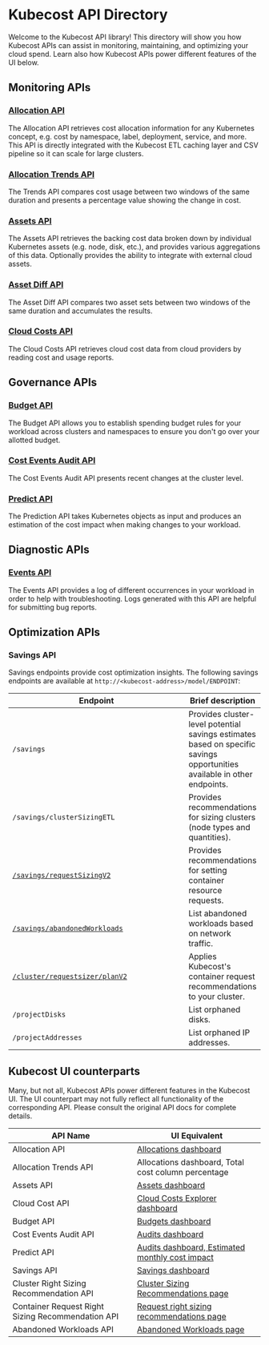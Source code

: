 # Kubecost API Directory

Welcome to the Kubecost API library! This directory will show you how Kubecost APIs can assist in monitoring, maintaining, and optimizing your cloud spend. Learn also how Kubecost APIs power different features of the UI below.

## Monitoring APIs

### [**Allocation API**](api-allocation.md)

The Allocation API retrieves cost allocation information for any Kubernetes concept, e.g. cost by namespace, label, deployment, service, and more. This API is directly integrated with the Kubecost ETL caching layer and CSV pipeline so it can scale for large clusters.

### [Allocation Trends API](https://docs.kubecost.com/apis/apis-overview/allocation-trends-api)

The Trends API compares cost usage between two windows of the same duration and presents a percentage value showing the change in cost.

### [**Assets API**](assets-api.md)

The Assets API retrieves the backing cost data broken down by individual Kubernetes assets (e.g. node, disk, etc.), and provides various aggregations of this data. Optionally provides the ability to integrate with external cloud assets.

### [Asset Diff API](https://docs.kubecost.com/apis/apis-overview/asset-diff)

The Asset Diff API compares two asset sets between two windows of the same duration and accumulates the results.

### [Cloud Costs API](https://docs.kubecost.com/apis/apis-overview/cloud-cost-api)

The Cloud Costs API retrieves cloud cost data from cloud providers by reading cost and usage reports.

## Governance APIs

### [Budget API](https://docs.kubecost.com/apis/apis-overview/budget-api)

The Budget API allows you to establish spending budget rules for your workload across clusters and namespaces to ensure you don't go over your allotted budget.

### [Cost Events Audit API](https://docs.kubecost.com/apis/apis-overview/cost-events-audit-api)

The Cost Events Audit API presents recent changes at the cluster level.

### [Predict API](https://docs.kubecost.com/apis/apis-overview/spec-cost-prediction-api)

The Prediction API takes Kubernetes objects as input and produces an estimation of the cost impact when making changes to your workload.

## Diagnostic APIs

### [**Events API**](api-events.md)

The Events API provides a log of different occurrences in your workload in order to help with troubleshooting. Logs generated with this API are helpful for submitting bug reports.

## Optimization APIs

### Savings API

Savings endpoints provide cost optimization insights. The following savings endpoints are available at `http://<kubecost-address>/model/ENDPOINT`:

<table><thead><tr><th width="342">Endpoint</th><th>Brief description</th></tr></thead><tbody><tr><td><code>/savings</code></td><td>Provides cluster-level potential savings estimates based on specific savings opportunities available in other endpoints.</td></tr><tr><td><code>/savings/clusterSizingETL</code></td><td>Provides recommendations for sizing clusters (node types and quantities).</td></tr><tr><td><a href="https://docs.kubecost.com/apis/apis-overview/api-request-right-sizing-v2"><code>/savings/requestSizingV2</code></a></td><td>Provides recommendations for setting container resource requests.</td></tr><tr><td><a href="api-abandoned-workloads.md"><code>/savings/abandonedWorkloads</code></a></td><td>List abandoned workloads based on network traffic.</td></tr><tr><td><a href="https://docs.kubecost.com/apis/apis-overview/api-request-recommendation-apply"><code>/cluster/requestsizer/planV2</code></a></td><td>Applies Kubecost's container request recommendations to your cluster.</td></tr><tr><td><code>/projectDisks</code></td><td>List orphaned disks.</td></tr><tr><td><code>/projectAddresses</code></td><td>List orphaned IP addresses.</td></tr></tbody></table>

## Kubecost UI counterparts

Many, but not all, Kubecost APIs power different features in the Kubecost UI. The UI counterpart may not fully reflect all functionality of the corresponding API. Please consult the original API docs for complete details.

| API Name                                          | UI Equivalent                                                                                                                                    |
| ------------------------------------------------- | ------------------------------------------------------------------------------------------------------------------------------------------------ |
| Allocation API                                    | [Allocations dashboard](https://docs.kubecost.com/using-kubecost/getting-started/cost-allocation)                                                |
| Allocation Trends API                             | Allocations dashboard, Total cost column percentage                                                                                              |
| Assets API                                        | [Assets dashboard](https://docs.kubecost.com/using-kubecost/getting-started/assets)                                                              |
| Cloud Cost API                                    | [Cloud Costs Explorer dashboard](https://docs.kubecost.com/using-kubecost/getting-started/cloud-costs-explorer)                                  |
| Budget API                                        | [Budgets dashboard](https://docs.kubecost.com/using-kubecost/getting-started/budgets)                                                            |
| Cost Events Audit API                             | [Audits dashboard](https://docs.kubecost.com/using-kubecost/getting-started/audits)                                                              |
| Predict API                                       | [Audits dashboard, Estimated monthly cost impact](https://docs.kubecost.com/using-kubecost/getting-started/audits#estimated-monthly-cost-impact) |
| Savings API                                       | [Savings dashboard](savings.md)                                                                                                                  |
| Cluster Right Sizing Recommendation API           | [Cluster Sizing Recommendations page](kubecost-cloud-cluster-right-sizing.md)                                                                    |
| Container Request Right Sizing Recommendation API | [Request right sizing recommendations page](auto-request-sizing.md)                                                                              |
| Abandoned Workloads API                           | [Abandoned Workloads page](abandoned-workloads.md)                                                                                               |
